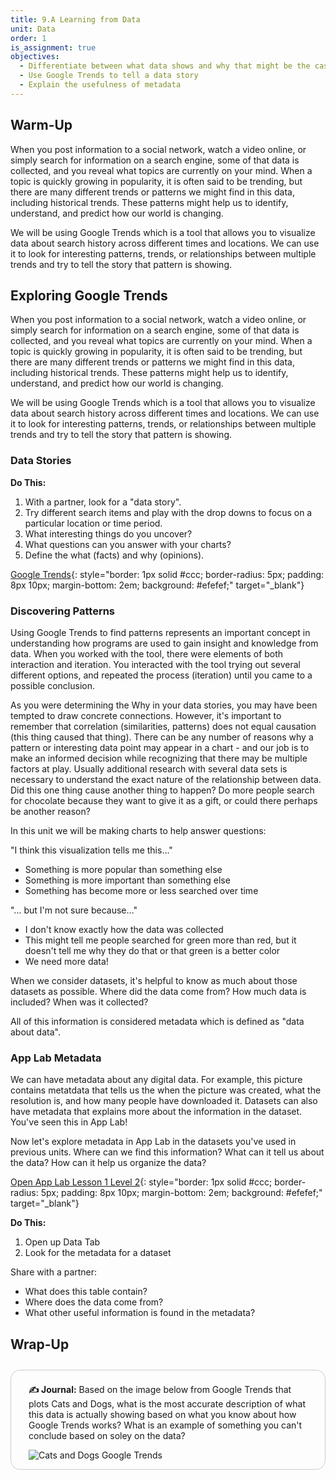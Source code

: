 ```yaml
---
title: 9.A Learning from Data
unit: Data
order: 1
is_assignment: true
objectives:
  - Differentiate between what data shows and why that might be the case
  - Use Google Trends to tell a data story
  - Explain the usefulness of metadata
---
```


## Warm-Up

When you post information to a social network, watch a video online, or simply search for information on a search engine, some of that data is collected, and you reveal what topics are currently on your mind. When a topic is quickly growing in popularity, it is often said to be trending, but there are many different trends or patterns we might find in this data, including historical trends. These patterns might help us to identify, understand, and predict how our world is changing.

We will be using Google Trends which is a tool that allows you to visualize data about search history across different times and locations. We can use it to look for interesting patterns, trends, or relationships between multiple trends and try to tell the story that pattern is showing.

## Exploring Google Trends

When you post information to a social network, watch a video online, or simply search for information on a search engine, some of that data is collected, and you reveal what topics are currently on your mind. When a topic is quickly growing in popularity, it is often said to be trending, but there are many different trends or patterns we might find in this data, including historical trends. These patterns might help us to identify, understand, and predict how our world is changing.

We will be using Google Trends which is a tool that allows you to visualize data about search history across different times and locations. We can use it to look for interesting patterns, trends, or relationships between multiple trends and try to tell the story that pattern is showing.

### Data Stories

**Do This:**

1. With a partner, look for a "data story".
1. Try different search items and play with the drop downs to focus on a particular location or time period.
1. What interesting things do you uncover?
1. What questions can you answer with your charts?
1. Define the what (facts) and why (opinions).

[Google Trends](https://trends.google.com/trends/){: style="border: 1px solid #ccc; border-radius: 5px; padding: 8px 10px; margin-bottom: 2em; background: #efefef;" target="\_blank"}

### Discovering Patterns

Using Google Trends to find patterns represents an important concept in understanding how programs are used to gain insight and knowledge from data. When you worked with the tool, there were elements of both interaction and iteration. You interacted with the tool trying out several different options, and repeated the process (iteration) until you came to a possible conclusion.

As you were determining the Why in your data stories, you may have been tempted to draw concrete connections. However, it's important to remember that correlation (similarities, patterns) does not equal causation (this thing caused that thing). There can be any number of reasons why a pattern or interesting data point may appear in a chart - and our job is to make an informed decision while recognizing that there may be multiple factors at play. Usually additional research with several data sets is necessary to understand the exact nature of the relationship between data. Did this one thing cause another thing to happen? Do more people search for chocolate because they want to give it as a gift, or could there perhaps be another reason?

In this unit we will be making charts to help answer questions:

"I think this visualization tells me this…"

- Something is more popular than something else
- Something is more important than something else
- Something has become more or less searched over time

"... but I'm not sure because…"

- I don't know exactly how the data was collected
- This might tell me people searched for green more than red, but it doesn't tell me why they do that or that green is a better color
- We need more data!

When we consider datasets, it's helpful to know as much about those datasets as possible. Where did the data come from? How much data is included? When was it collected?

All of this information is considered metadata which is defined as "data about data".

### App Lab Metadata

We can have metadata about any digital data. For example, this picture contains metatdata that tells us the when the picture was created, what the resolution is, and how many people have downloaded it. Datasets can also have metadata that explains more about the information in the dataset. You've seen this in App Lab!

Now let's explore metadata in App Lab in the datasets you've used in previous units. Where can we find this information? What can it tell us about the data? How can it help us organize the data?

[Open App Lab Lesson 1 Level 2](https://studio.code.org/s/csp9-2020/lessons/1/levels/2){: style="border: 1px solid #ccc; border-radius: 5px; padding: 8px 10px; margin-bottom: 2em; background: #efefef;" target="\_blank"}

**Do This:**

1. Open up Data Tab
2. Look for the metadata for a dataset

Share with a partner:

- What does this table contain?
- Where does the data come from?
- What other useful information is found in the metadata?

## Wrap-Up

<div style="border: 1px solid #ccc; border-radius: 15px; padding: 0.5em 2em 1em 2em; margin: 2em 0 0 0;">
  <p class="text-xl"><strong>✍️ Journal:</strong> Based on the image below from Google Trends that plots Cats and Dogs, what is the most accurate description of what this data is actually showing based on what you know about how Google Trends works? What is an example of something you can't conclude based on soley on the data?</p>
  <img src="https://images.code.org/bd40b81c105978fe26ff787a6bf82795-image-1469633006237.png" alt="Cats and Dogs Google Trends" />
</div>
